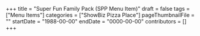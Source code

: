 +++
title = "Super Fun Family Pack (SPP Menu Item)"
draft = false
tags = ["Menu Items"]
categories = ["ShowBiz Pizza Place"]
pageThumbnailFile = ""
startDate = "1988-00-00"
endDate = "0000-00-00"
contributors = []
+++
